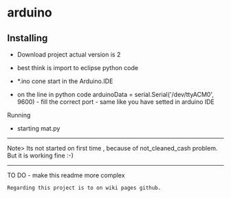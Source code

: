 # arduino

 Installing 
- 
- Download project actual version is 2
 
 - best think is import to eclipse python code
 - *.ino cone start in the Arduino.IDE 
  
 -  on the line in python code   arduinoData = serial.Serial('/dev/ttyACM0', 9600)    - fill the correct port - same like you have setted in arduino IDE
                                                        
 
  Running

  - starting mat.py
  
  ---------------------------------------
   Note> Its not started on first time , because of not_cleaned_cash problem.
   But it is working fine :-)
   
   ----------------------------------------
   
   TO DO - make this readme more complex

    Regarding this project is to on wiki pages github.
    
    
